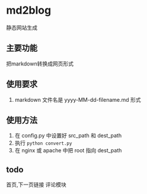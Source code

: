 # md2blog
静态网站生成

## 主要功能
把markdown转换成网页形式
## 使用要求
1. markdown 文件名是 yyyy-MM-dd-filename.md 形式

## 使用方法
1. 在 config.py 中设置好 src_path 和 dest_path
2. 执行 `python convert.py`
3. 在 nginx 或 apache 中把 root 指向 dest_path

## todo 

首页,下一页链接
评论模块
